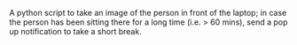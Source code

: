 A python script to take an image of the person in front of the laptop; 
in case the person has been sitting there for a long time (i.e. > 60 mins), 
send a pop up notification to take a short break. 